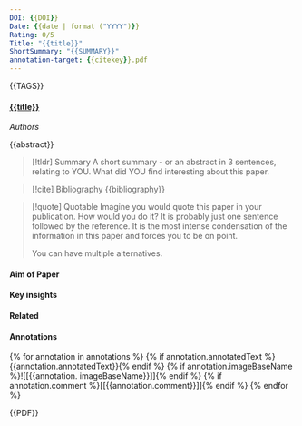 ```yaml
---
DOI: {{DOI}}
Date: {{date | format ("YYYY")}}
Rating: 0/5
Title: "{{title}}"
ShortSummary: "{{SUMMARY}}"
annotation-target: {{citekey}}.pdf
---
```

{{TAGS}}

#### [{{title}}]({{citekey}}.pdf)
*Authors*

{{abstract}}

> [!tldr] Summary
> A short summary - or an abstract in 3 sentences, relating to YOU. What did YOU find interesting about this paper. 

> [!cite] Bibliography
>{{bibliography}}

> [!quote] Quotable
> Imagine you would quote this paper in your publication. How would you do it? It is probably just one sentence followed by the reference. It is the most intense condensation of the information in this paper and forces you to be on point. 
> 
> You can have multiple alternatives. 


#### Aim of Paper


#### Key insights 


#### Related

#### Annotations

{% for annotation in annotations %}
{% if annotation.annotatedText %}{{annotation.annotatedText}}{% endif %} 
{% if annotation.imageBaseName %}![[{{annotation. imageBaseName}}]]{% endif %}
{% if annotation.comment %}[[{{annotation.comment}}]]{% endif %} 
{% endfor %}

{{PDF}}